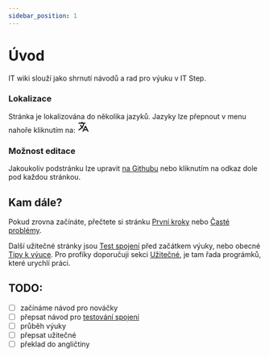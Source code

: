 ```yaml
---
sidebar_position: 1
---
```


# Úvod

IT wiki slouží jako shrnutí návodů a rad pro výuku v IT Step.

### Lokalizace

Stránka je lokalizována do několika jazyků. Jazyky lze přepnout v menu nahoře kliknutím na: <svg fill="none" width="24" height="24" stroke="currentColor" class="inline"><path stroke-linecap="round" stroke-linejoin="round" stroke-width="2" d="M3 5h12M9 3v2m1.048 9.5A18.022 18.022 0 0 1 6.412 9m6.088 9h7M11 21l5-10 5 10M12.751 5C11.783 10.77 8.07 15.61 3 18.129"/></svg>

### Možnost editace

Jakoukoliv podstránku lze upravit [na Githubu](https://github.com/h0n24/itstep-wiki/) nebo kliknutím na odkaz dole pod každou stránkou.

## Kam dále?

Pokud zrovna začínáte, přečtete si stránku [První kroky](start) nebo [Časté problémy](start/problems).

Další užitečné stránky jsou [Test spojení](connection-test) před začátkem výuky, nebo obecné [Tipy k výuce](teach). Pro profíky doporučuji sekci [Užitečné](extensions), je tam řada prográmků, které urychlí práci.

## TODO:

- [ ] začínáme návod pro nováčky
- [ ] přepsat návod pro [testování spojení](https://docs.google.com/document/d/1le6zpDI34TzZktw4YVXCDxztVooKSywLxCHUzi4MbuY/edit#heading=h.pl50fgzczfxa)
- [ ] průběh výuky
- [ ] přepsat užitečné
- [ ] překlad do angličtiny
